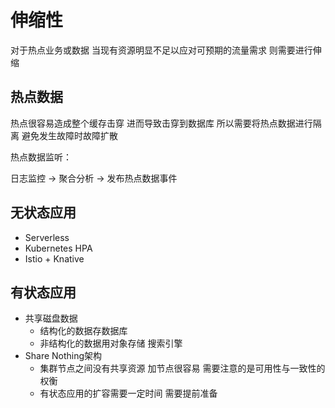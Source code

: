 # 伸缩性

对于热点业务或数据 当现有资源明显不足以应对可预期的流量需求 则需要进行伸缩

## 热点数据

热点很容易造成整个缓存击穿 进而导致击穿到数据库 所以需要将热点数据进行隔离 避免发生故障时故障扩散

热点数据监听：

日志监控 -> 聚合分析 -> 发布热点数据事件

## 无状态应用

- Serverless
- Kubernetes HPA
- Istio + Knative

## 有状态应用

- 共享磁盘数据
  - 结构化的数据存数据库
  - 非结构化的数据用对象存储 搜索引擎
- Share Nothing架构
  - 集群节点之间没有共享资源 加节点很容易 需要注意的是可用性与一致性的权衡
  - 有状态应用的扩容需要一定时间 需要提前准备

